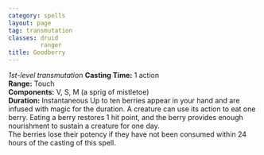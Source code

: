 ```yaml
---
category: spells
layout: page
tag: transmutation
classes: druid
         ranger
title: Goodberry 
---
```

_1st-level transmutation_ 
**Casting Time:** 1 action    
**Range:** Touch    
**Components:** V, S, M (a sprig of mistletoe)    
**Duration:** Instantaneous 
Up to ten berries appear in your hand and are infused with magic for the duration. A creature can use its action to eat one berry. Eating a berry restores 1 hit point, and the berry provides enough nourishment to sustain a creature for one day.    
The berries lose their potency if they have not been consumed within 24 hours of the casting of this spell.